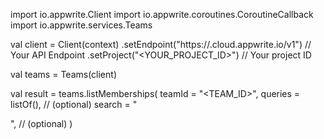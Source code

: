 import io.appwrite.Client
import io.appwrite.coroutines.CoroutineCallback
import io.appwrite.services.Teams

val client = Client(context)
    .setEndpoint("https://<REGION>.cloud.appwrite.io/v1") // Your API Endpoint
    .setProject("<YOUR_PROJECT_ID>") // Your project ID

val teams = Teams(client)

val result = teams.listMemberships(
    teamId = "<TEAM_ID>", 
    queries = listOf(), // (optional)
    search = "<SEARCH>", // (optional)
)